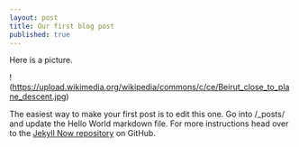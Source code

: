 ```yaml
---
layout: post
title: Our first blog post
published: true
---
```


Here is a picture.

!(https://upload.wikimedia.org/wikipedia/commons/c/ce/Beirut_close_to_plane_descent.jpg)

The easiest way to make your first post is to edit this one. Go into /_posts/ and update the Hello World markdown file. For more instructions head over to the [Jekyll Now repository](https://github.com/barryclark/jekyll-now) on GitHub.
